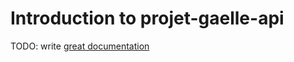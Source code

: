 # Introduction to projet-gaelle-api

TODO: write [great documentation](http://jacobian.org/writing/what-to-write/)
